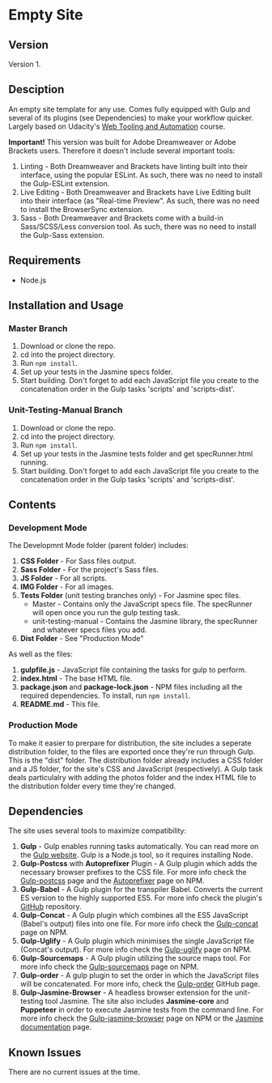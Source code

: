 # Empty Site

## Version

Version 1.

## Desciption

An empty site template for any use. Comes fully equipped with Gulp and several of its plugins (see Dependencies) to make your workflow quicker. Largely based on Udacity's [Web Tooling and Automation](https://www.udacity.com/course/web-tooling-automation--ud892) course.

**Important!** This version was built for Adobe Dreamweaver or Adobe Brackets users. Therefore it doesn't include several important tools:

1. Linting - Both Dreamweaver and Brackets have linting built into their interface, using the popular ESLint. As such, there was no need to install the Gulp-ESLint extension.
2. Live Editing - Both Dreamweaver and Brackets have Live Editing built into their interface (as "Real-time Preview". As such, there was no need to install the BrowserSync extension.
3. Sass - Both Dreamweaver and Brackets come with a build-in Sass/SCSS/Less conversion tool. As such, there was no need to install the Gulp-Sass extension.

## Requirements

- Node.js

## Installation and Usage

### Master Branch

1. Download or clone the repo.
2. cd into the project directory.
3. Run ```npm install```.
4. Set up your tests in the Jasmine specs folder.
5. Start building. Don't forget to add each JavaScript file you create to the concatenation order in the Gulp tasks 'scripts' and 'scripts-dist'.

### Unit-Testing-Manual Branch

1. Download or clone the repo.
2. cd into the project directory.
3. Run ```npm install```.
4. Set up your tests in the Jasmine tests folder and get specRunner.html running.
5. Start building. Don't forget to add each JavaScript file you create to the concatenation order in the Gulp tasks 'scripts' and 'scripts-dist'.

## Contents

### Development Mode

The Developmnt Mode folder (parent folder) includes:

1. **CSS Folder** - For Sass files output.
2. **Sass Folder** - For the project's Sass files.
3. **JS Folder** - For all scripts.
4. **IMG Folder** - For all images.
5. **Tests Folder** (unit testing branches only) - For Jasmine spec files.
	- Master - Contains only the JavaScript specs file. The specRunner will open once you run the gulp testing task.
	- unit-testing-manual - Contains the Jasmine library, the specRunner and whatever specs files you add.
6. **Dist Folder** - See "Production Mode"

As well as the files:

1. **gulpfile.js** - JavaScript file containing the tasks for gulp to perform. 
2. **index.html** - The base HTML file.
3. **package.json** and **package-lock.json** - NPM files including all the required dependencies. To install, run ```npm install```.
4. **README.md** - This file.

### Production Mode

To make it easier to prerpare for distribution, the site includes a seperate distribution folder, to the files are exported once they're run through Gulp. This is the "dist" folder.
The distribution folder already includes a CSS folder and a JS folder, for the site's CSS and JavaScript (respectively). A Gulp task deals particulalry with adding the photos folder and the index HTML file to the distribution folder every time they're changed.

## Dependencies

The site uses several tools to maximize compatibility:

1. **Gulp** - Gulp enables running tasks automatically. You can read more on the [Gulp website](https://gulpjs.com). Gulp is a Node.js tool, so it requires installing Node.
2. **Gulp-Postcss** with **Autoprefixer** Plugin - A Gulp plugin which adds the necessary browser prefixes to the CSS file. For more info check the [Gulp-postcss](https://www.npmjs.com/package/gulp-postcss) page and the [Autoprefixer](https://www.npmjs.com/package/autoprefixer) page on NPM.
3. **Gulp-Babel** - A Gulp plugin for the transpiler Babel. Converts the current ES version to the highly supported ES5. For more info check the plugin's [GitHub](https://github.com/babel/gulp-babel) repository.
4. **Gulp-Concat** - A Gulp plugin which combines all the ES5 JavaScript (Babel's output) files into one file. For more info check the [Gulp-concat](https://www.npmjs.com/package/gulp-concat) page on NPM.
5. **Gulp-Uglify** - A Gulp plugin which minimises the single JavaScript file (Concat's output). For more info check the [Gulp-uglify](https://www.npmjs.com/package/gulp-uglify) page on NPM.
6. **Gulp-Sourcemaps** - A Gulp plugin utilizing the source maps tool. For more info check the [Gulp-sourcemaps](https://www.npmjs.com/package/gulp-sourcemaps) page on NPM.
7. **Gulp-order** - A gulp plugin to set the order in which the JavaScript files will be concatenated. For more info, check the [Gulp-order](https://github.com/sirlantis/gulp-order) GitHub page.
8. **Gulp-Jasmine-Browser** - A headless browser extension for the unit-testing tool Jasmine. The site also includes **Jasmine-core** and **Puppeteer** in order to execute Jasmine tests from the command line. For more info check the [Gulp-jasmine-browser](https://www.npmjs.com/package/gulp-jasmine-browser) page on NPM or the [Jasmine documentation](https://jasmine.github.io/) page.

## Known Issues

There are no current issues at the time.